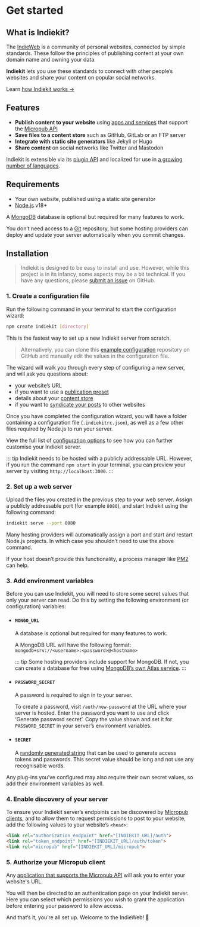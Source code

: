 # Get started

## What is Indiekit?

The [IndieWeb](https://indieweb.org) is a community of personal websites, connected by simple standards. These follow the principles of publishing content at your own domain name and owning your data.

**Indiekit** lets you use these standards to connect with other people’s websites and share your content on popular social networks.

Learn [how Indiekit works →](/introduction)

## Features

- **Publish content to your website** using [apps and services](/clients) that support the [Micropub API](https://micropub.spec.indieweb.org)
- **Save files to a content store** such as GitHub, GitLab or an FTP server
- **Integrate with static site generators** like Jekyll or Hugo
- **Share content** on social networks like Twitter and Mastodon

Indiekit is extensible via its [plugin API](/plugins/api/) and localized for use in [a growing number of languages](/configuration/localisation).

## Requirements

- Your own website, published using a static site generator
- [Node.js](https://nodejs.org) v18+

A [MongoDB](https://www.mongodb.com) database is optional but required for many features to work.

You don’t need access to a [Git](https://git-scm.com) repository, but some hosting providers can deploy and update your server automatically when you commit changes.

## Installation

> Indiekit is designed to be easy to install and use. However, while this project is in its infancy, some aspects may be a bit technical. If you have any questions, please [submit an issue](https://github.com/getindiekit/indiekit/issues) on GitHub.

### 1. Create a configuration file

Run the following command in your terminal to start the configuration wizard:

```sh
npm create indiekit [directory]
```

This is the fastest way to set up a new Indiekit server from scratch.

> Alternatively, you can clone this [example configuration](https://github.com/getindiekit/example-config) repository on GitHub and manually edit the values in the configuration file.

The wizard will walk you through every step of configuring a new server, and will ask you questions about:

- your website’s URL
- if you want to use a [publication preset](/concepts#publication-preset)
- details about your [content store](/concepts#content-store)
- if you want to [syndicate your posts](/concepts#syndicator) to other websites

Once you have completed the configuration wizard, you will have a folder containing a configuration file (`.indiekitrc.json`), as well as a few other files required by Node.js to run your server.

View the full list of [configuration options](/configuration/) to see how you can further customise your Indiekit server.

::: tip
Indiekit needs to be hosted with a publicly addressable URL. However, if you run the command `npm start` in your terminal, you can preview your server by visiting `http://localhost:3000`.
:::

### 2. Set up a web server

Upload the files you created in the previous step to your web server. Assign a publicly addressable port (for example `8080`), and start Indiekit using the following command:

```sh
indiekit serve --port 8080
```

Many hosting providers will automatically assign a port and start and restart Node.js projects. In which case you shouldn’t need to use the above command.

If your host doesn’t provide this functionality, a process manager like [PM2](https://pm2.keymetrics.io) can help.

### 3. Add environment variables

Before you can use Indiekit, you will need to store some secret values that only your server can read. Do this by setting the following environment (or configuration) variables:

- #### `MONGO_URL`

  A database is optional but required for many features to work.

  A MongoDB URL will have the following format: `mongodb+srv://<username>:<password>@<hostname>`

  ::: tip
  Some hosting providers include support for MongoDB. If not, you can create a database for free using [MongoDB’s own Atlas service](https://www.mongodb.com/atlas).
  :::

- #### `PASSWORD_SECRET`

  A password is required to sign in to your server.

  To create a password, visit `/auth/new-password` at the URL where your server is hosted. Enter the password you want to use and click ‘Generate password secret’. Copy the value shown and set it for `PASSWORD_SECRET` in your server’s environment variables.

- #### `SECRET`

  A [randomly generated string](https://generate-random.org/string-generator) that can be used to generate access tokens and passwords. This secret value should be long and not use any recognisable words.

Any plug-ins you’ve configured may also require their own secret values, so add their environment variables as well.

### 4. Enable discovery of your server

To ensure your Indiekit server’s endpoints can be discovered by [Micropub clients](/clients), and to allow them to request permissions to post to your website, add the following values to your website’s `<head>`:

```html
<link rel="authorization_endpoint" href="[INDIEKIT_URL]/auth">
<link rel="token_endpoint" href="[INDIEKIT_URL]/auth/token">
<link rel="micropub" href="[INDIEKIT_URL]/micropub">
```

### 5. Authorize your Micropub client

Any [application that supports the Micropub API](/clients) will ask you to enter your website's URL.

You will then be directed to an authentication page on your Indiekit server. Here you can select which permissions you wish to grant the application before entering your password to allow access.

And that’s it, you’re all set up. Welcome to the IndieWeb! :tada:
